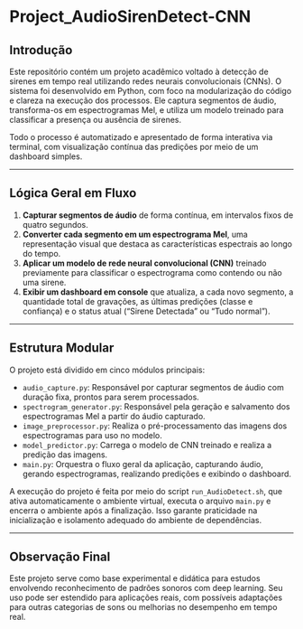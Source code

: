 # Project_AudioSirenDetect-CNN

## Introdução

Este repositório contém um projeto acadêmico voltado à detecção de sirenes em tempo real utilizando redes neurais convolucionais (CNNs). O sistema foi desenvolvido em Python, com foco na modularização do código e clareza na execução dos processos. Ele captura segmentos de áudio, transforma-os em espectrogramas Mel, e utiliza um modelo treinado para classificar a presença ou ausência de sirenes. 

Todo o processo é automatizado e apresentado de forma interativa via terminal, com visualização contínua das predições por meio de um dashboard simples.

---

## Lógica Geral em Fluxo

1. **Capturar segmentos de áudio** de forma contínua, em intervalos fixos de quatro segundos.  
2. **Converter cada segmento em um espectrograma Mel**, uma representação visual que destaca as características espectrais ao longo do tempo.  
3. **Aplicar um modelo de rede neural convolucional (CNN)** treinado previamente para classificar o espectrograma como contendo ou não uma sirene.  
4. **Exibir um dashboard em console** que atualiza, a cada novo segmento, a quantidade total de gravações, as últimas predições (classe e confiança) e o status atual (“Sirene Detectada” ou “Tudo normal”).

---

## Estrutura Modular

O projeto está dividido em cinco módulos principais:

- `audio_capture.py`: Responsável por capturar segmentos de áudio com duração fixa, prontos para serem processados.  
- `spectrogram_generator.py`: Responsável pela geração e salvamento dos espectrogramas Mel a partir do áudio capturado.  
- `image_preprocessor.py`: Realiza o pré-processamento das imagens dos espectrogramas para uso no modelo.  
- `model_predictor.py`: Carrega o modelo de CNN treinado e realiza a predição das imagens.  
- `main.py`: Orquestra o fluxo geral da aplicação, capturando áudio, gerando espectrogramas, realizando predições e exibindo o dashboard.

A execução do projeto é feita por meio do script `run_AudioDetect.sh`, que ativa automaticamente o ambiente virtual, executa o arquivo `main.py` e encerra o ambiente após a finalização. Isso garante praticidade na inicialização e isolamento adequado do ambiente de dependências.

---

## Observação Final

Este projeto serve como base experimental e didática para estudos envolvendo reconhecimento de padrões sonoros com deep learning. Seu uso pode ser estendido para aplicações reais, com possíveis adaptações para outras categorias de sons ou melhorias no desempenho em tempo real.

